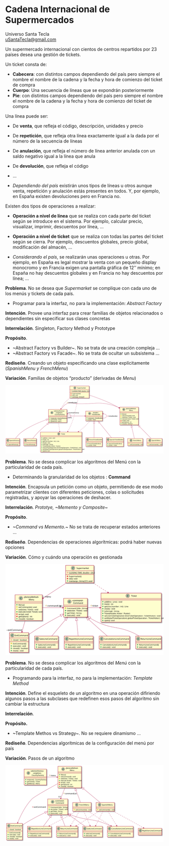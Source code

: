 # Cadena Internacional de Supermercados
Universo Santa Tecla  
[uSantaTecla@gmail.com](mailto:uSantaTecla@gmail.com)  

Un supermercado internacional con cientos de centros repartidos por 23 países desea una gestión de tickets. 

Un ticket consta de:

* **Cabecera**: con distintos campos dependiendo del país pero siempre el nombre el nombre de la cadena y la fecha y hora 
de comienzo del ticket de compra
* **Cuerpo**:  Una secuencia de líneas que se expondrán posteriormente
* **Pie**: con distintos campos dependiendo del país pero siempre el nombre el nombre de la cadena y la fecha y hora de 
comienzo del ticket de compra

Una línea puede ser:

* De **venta**, que refleja el código, descripción, unidades y precio

* De **repetición**, que refleja otra línea exactamente igual a la dada por el número de la secuencia de líneas

* De **anulación**, que refleja el número de línea anterior anulada con un saldo negativo igual a la línea que anula

* De **devolución**, que refleja el código

* …

* *Dependiendo del país* existirán unos tipos de líneas u otros aunque venta, repetición y anulación estás presentes en 
todos. Y, por ejemplo, en España existen devoluciones pero en Francia no.

Existen dos tipos de operaciones a realizar:

* **Operación a nivel de línea** que se realiza con cada parte del ticket según se introduce en el sistema. Por ejemplo, calcular 
precio, visualizar, imprimir, descuentos por línea, …

* **Operación a nivel de ticket** que se realiza con todas las partes del ticket según se cierra. Por ejemplo, descuentos 
globales, precio global, modificación del almacén, …

* *Considerando el país*, se realizarán unas operaciones u otras. Por ejemplo, en España es legal mostrar la venta con un 
pequeño display monocromo y en Francia exigen una pantalla gráfica de 12’’ mínimo; en España no hay descuentos globales y en Francia no hay descuentos por línea; …

**Problema**. No se desea que *Supermarket* se complique con cada uno de los menús y tickets de cada país. 

* Programar para la interfaz, no para la implementación: *Abstract Factory*

**Intención**. Provee una interfaz para crear familias de objetos 
relacionados o dependientes sin especificar sus clases 
concretas

**Interrelación**. Singleton, Factory Method y Prototype

**Propósito**. 

* ~Abstract Factory vs Builder~. No se trata de una creación compleja
 …
* ~Abstract Factory vs Facade~. No se trata de ocultar un subsistema 
 …

**Rediseño**. Creando un objeto especificando una clase explícitamente (*SpanishMenu y FrenchMenu*)

**Variación**. Familias de objetos “producto” (derivadas de *Menu*)

![abstractFactory](./docs/diagrams/out/abstractFactory.svg)


**Problema**. No se desea complicar los algoritmos del Menú con la particularidad de cada país. 

* Determinando la granularidad de los objetos : **Command**

**Intención**. Encapsula un petición como un objeto, permitiendo de ese modo parametrizar clientes con 
diferentes peticiones, colas o solicitudes registradas, y apoyar las operaciones de deshacer.

**Interrelación**. *Prototye, ~Memento y Composite~*

**Propósito**. 

* *~Command vs Memento.~* No se trata de recuperar estados anteriores …

**Rediseño**. Dependencias de operaciones algorítmicas: podrá haber nuevas opciones

**Variación**. Cómo y cuándo una operación es gestionada

![Command](./docs/diagrams/out/Command.svg)

**Problema**. No se desea complicar los algoritmos del *Menú* con la particularidad de cada país. 

* Programando para la interfaz, no para la implementación: 
*Template Method*

**Intención**. Define el esqueleto de un algoritmo en una operación difiriendo algunos pasos a las subclases que redefinen esos pasos del algoritmo sin cambiar la estructura

**Interrelación**. 

**Propósito.** 
* ~Template Methos vs Strategy~. No se requiere dinamismo …

**Rediseño**. Dependencias algorítmicas de la configuración del menú por país

**Variación**. Pasos de un algoritmo

![templateMethod](./docs/diagrams/out/templateMethod.svg)







